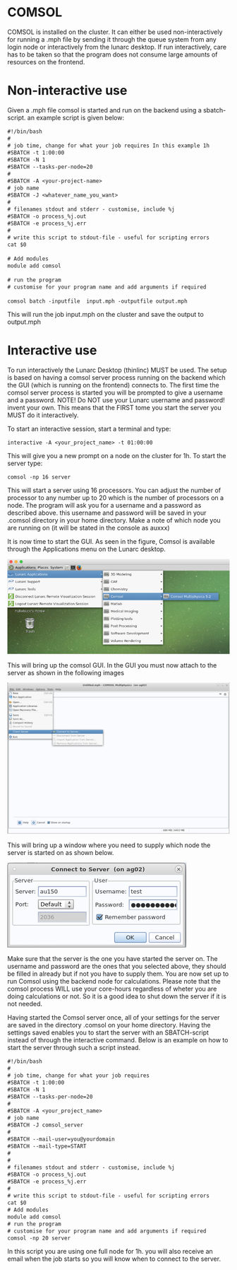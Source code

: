 # COMSOL

COMSOL is installed on the cluster. It can either be used non-interactively for running a .mph file by sending it through the queue system from any login node or interactively from the lunarc desktop. If run interactively, care has to be taken so that the program does not consume large amounts of resources on the frontend.

# Non-interactive use

Given a .mph file comsol is started and run on the backend using a sbatch-script.
an example script is given below:

    #!/bin/bash
    #
    # job time, change for what your job requires In this example 1h 
    #SBATCH -t 1:00:00
    #SBATCH -N 1
    #SBATCH --tasks-per-node=20
    #
    #SBATCH -A <your-project-name>
    # job name
    #SBATCH -J <whatever_name_you_want>
    #
    # filenames stdout and stderr - customise, include %j
    #SBATCH -o process_%j.out
    #SBATCH -e process_%j.err
    #
    # write this script to stdout-file - useful for scripting errors
    cat $0

    # Add modules
    module add comsol

    # run the program 
    # customise for your program name and add arguments if required
    
    comsol batch -inputfile  input.mph -outputfile output.mph 

This will run the job input.mph on the cluster and save the output to output.mph

# Interactive use

To run interactively the Lunarc Desktop (thinlinc) MUST be used. 
The setup is based on having a comsol server process running on the backend which the GUI (which is running on the frontend) connects to.
The first time the comsol server process is started you will be prompted to give a username and a password. NOTE! Do NOT use your Lunarc username and password! invent your own.
This means that the FIRST tome you start the server you MUST do it interactively.

To start an interactive session, start a terminal and type:

    interactive -A <your_project_name> -t 01:00:00

This will give you a new prompt on a node on the cluster for 1h.
To start the server type:

    comsol -np 16 server

This will start a server using 16 processors. You can adjust the number of processor to any number up to 20 which is the number of processors on a node.
The program will ask you for a username and a password as described above. this username and password wiill be saved in your .comsol directory in your home directory.
Make a note of which node you are running on (it will be stated in the console as auxxx)

It is now time to start the GUI. As seen in the figure, Comsol is available through the Applications menu on the Lunarc desktop.

![Start Comsol](images/start_comsol.png "Start COMSOL")  

This will bring up the comsol GUI. In the GUI you must now attach to the server as shown in the following images

![Connect to server](images/conect_to_server.png "Connect to COMSOL server")  

This will bring up a window where you need to supply which node the server is started on as shown below.

![Which node](images/which_node.png "Select node")  

Make sure that the server is the one you have started the server on. The username and password are the ones that you selected above, they should be filled in already but if not you have to supply them.
You are now set up to run Comsol using the backend node for calculations. Please note that the comsol process WILL use your core-hours regardless of wheter you are doing calculations or not. So it is a good idea to shut down the server if it is not needed.

Having started the Comsol server once, all of your settings for the server are saved in the directory .comsol on your home directory. Having the settings saved enables you to start the server with an SBATCH-script instead of through the interactive command.
Below is an example on how to start the server through such a script instead.

    #!/bin/bash
    #
    # job time, change for what your job requires   
    #SBATCH -t 1:00:00
    #SBATCH -N 1
    #SBATCH --tasks-per-node=20
    #
    #SBATCH -A <your_project_name>  
    # job name
    #SBATCH -J comsol_server
    #
    #SBATCH --mail-user=you@yourdomain
    #SBATCH --mail-type=START
    #
    #
    # filenames stdout and stderr - customise, include %j
    #SBATCH -o process_%j.out
    #SBATCH -e process_%j.err
    #
    # write this script to stdout-file - useful for scripting errors
    cat $0
    # Add modules
    module add comsol
    # run the program 
    # customise for your program name and add arguments if required 
    comsol -np 20 server

In this script you are using one full node for 1h. you will also receive an email when the job starts so you will know when to connect to the server. 